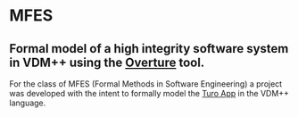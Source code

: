 # MFES

## Formal model of a high integrity software system in VDM++ using the [Overture](http://overturetool.org) tool.

For the class of MFES (Formal Methods in Software Engineering) a project was developed with the intent to formally model the [Turo App](https://turo.com/) in the VDM++ language.
